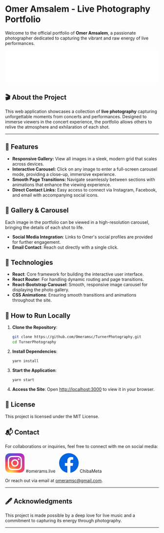 
# Omer Amsalem - Live Photography Portfolio

Welcome to the official portfolio of **Omer Amsalem**, a passionate photographer dedicated to capturing the vibrant and raw energy of live performances.

![Omer Amsalem Watermark](src/assets/main/watermark_white.png) <!-- Replace with actual path if available on GitHub -->

## 🎬 About the Project

This web application showcases a collection of **live photography** capturing unforgettable moments from concerts and performances. Designed to immerse viewers in the concert experience, the portfolio allows others to relive the atmosphere and exhilaration of each shot.

---

[//]: # ()
[//]: # (### 🖼️ Preview)

[//]: # ()
[//]: # (Here are some snapshots from the site:)

[//]: # ()
[//]: # (![Gallery Preview]&#40;path-to-screenshot&#41; <!-- Replace with an actual screenshot -->)

[//]: # ()
[//]: # (---)

## 🧭 Features

- **Responsive Gallery:** View all images in a sleek, modern grid that scales across devices.
- **Interactive Carousel:** Click on any image to enter a full-screen carousel mode, providing a close-up, immersive experience.
- **Smooth Page Transitions:** Navigate seamlessly between sections with animations that enhance the viewing experience.
- **Direct Contact Links:** Easy access to connect via Instagram, Facebook, and email with accompanying social icons.



## 📸 Gallery & Carousel

Each image in the portfolio can be viewed in a high-resolution carousel, bringing the details of each shot to life.

- **Social Media Integration**: Links to Omer's social profiles are provided for further engagement.
- **Email Contact**: Reach out directly with a single click.

## 🚀 Technologies

- **React**: Core framework for building the interactive user interface.
- **React Router**: For handling dynamic routing and page transitions.
- **React-Bootstrap Carousel**: Smooth, responsive image carousel for displaying the photo gallery.
- **CSS Animations**: Ensuring smooth transitions and animations throughout the site.

## 📄 How to Run Locally

1. **Clone the Repository**:
   ```bash
   git clone https://github.com/Omeramsc/TurnerPhotography.git
   cd TurnerPhotography
   ```

2. **Install Dependencies**:
   ```bash
   yarn install
   ```

3. **Start the Application**:
   ```bash
   yarn start
   ```

4. **Access the Site**:
   Open [http://localhost:3000](http://localhost:3000) to view it in your browser.

## 📜 License

This project is licensed under the MIT License.

## 📬 Contact

For collaborations or inquiries, feel free to connect with me on social media:

[![Instagram](https://raw.githubusercontent.com/CLorant/readme-social-icons/1a078b4b319beaa7fbcd202fa7fc1fc5d79d94d2/large/filled/instagram.svg)](https://www.instagram.com/omerams.live/) #omerams.live &nbsp;
[![Facebook](https://raw.githubusercontent.com/CLorant/readme-social-icons/1a078b4b319beaa7fbcd202fa7fc1fc5d79d94d2/large/filled/facebook.svg)](https://www.facebook.com/ChibaMeta/) ChibaMeta

Or reach out via email at [omeramsc@gmail.com](mailto:omeramsc@gmail.com).

---

## 🖋️ Acknowledgments

This project is made possible by a deep love for live music and a commitment to capturing its energy through photography.

---

